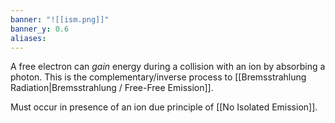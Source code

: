 ```yaml
---
banner: "![[ism.png]]"
banner_y: 0.6
aliases:
---
```

A free electron can *gain* energy during a collision with an ion by absorbing a photon. This is the complementary/inverse process to [[Bremsstrahlung Radiation|Bremsstrahlung / Free-Free Emission]].

Must occur in presence of an ion due principle of [[No Isolated Emission]].